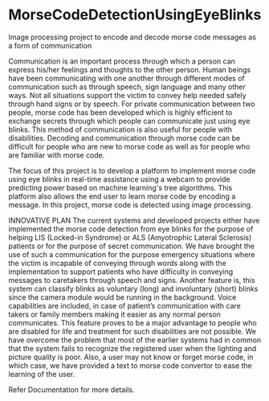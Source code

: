 # MorseCodeDetectionUsingEyeBlinks
Image processing project to encode and decode morse code messages as a form of communication

Communication is an important process through which a person can 
express his/her feelings and thoughts to the other person. Human beings have 
been communicating with one another through different modes of 
communication such as through speech, sign language and many other ways. 
Not all situations support the victim to convey help needed safely through 
hand signs or by speech. For private communication between two people, 
morse code has been developed which is highly efficient to exchange secrets 
through which people can communicate just using eye blinks. This method of 
communication is also useful for people with disabilities. Decoding and 
communication through morse code can be difficult for people who are new 
to morse code as well as for people who are familiar with morse code.

The focus of this project is to develop a platform to implement morse 
code using eye blinks in real-time assistance using a webcam to provide 
predicting power based on machine learning's tree algorithms. This platform 
also allows the end user to learn morse code by encoding a message. In this 
project, morse code is detected using image processing.

INNOVATIVE PLAN
The current systems and developed projects either have implemented
the morse code detection from eye blinks for the purpose of helping LIS 
(Locked-in Syndrome) or ALS (Amyotrophic Lateral Sclerosis) patients or 
for the purpose of secret communication. We have brought the use of such a 
communication for the purpose emergency situations where the victim is 
incapable of conveying through words along with the implementation to 
support patients who have difficulty in conveying messages to caretakers 
through speech and signs.
Another feature is, this system can classify blinks as voluntary (long) and 
involuntary (short) blinks since the camera module would be running in the 
background. 
Voice capabilities are included, in case of patient’s communication with care 
takers or family members making it easier as any normal person 
communicates. This feature proves to be a major advantage to people who are 
disabled for life and treatment for such disabilities are not possible.
We have overcome the problem that most of the earlier systems had in 
common that the system fails to recognize the registered user when the 
lighting and picture quality is poor.
Also, a user may not know or forget morse code, in which case, we have 
provided a text to morse code convertor to ease the learning of the user.

Refer Documentation for more details.
